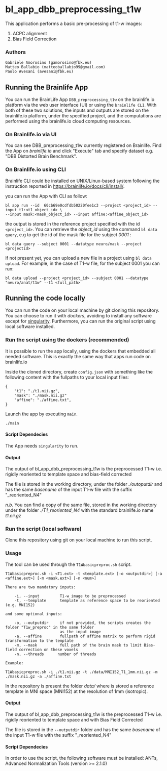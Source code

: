 # bl_app_dbb_preprocessing_t1w

This application performs a basic pre-processing of t1-w images:

1. ACPC alignment
2. Bias Field Correction

### Authors

    Gabriele Amorosino (gamorosino@fbk.eu)
    Matteo Ballabio (matteoballabio99@gmail.com)
    Paolo Avesani (avesani@fbk.eu)

## Running the Brainlife App


You can run the BrainLife App `DBB_preprocessing_t1w` on the brainlife.io platform via the web user interface (UI) or using the `brainlife CLI`.  With both of these two solutions, the inputs and outputs are stored on the brainlife.io platform, under the specified project, and the computations are performed using the brainlife.io cloud computing resources.


### On Brainlife.io via UI

You can see DBB_preprocessing_t1w currently registered on Brainlife. Find the App on _brainlife.io_ and click "Execute" tab and specify dataset e.g. "DBB Distorted Brain Benchmark".

### On Brainlife.io using CLI

Brainlife CLI could be installed on UNIX/Linux-based system following the instruction reported in https://brainlife.io/docs/cli/install/.

you can run the App with CLI as follow:
```
bl app run --id  60cb69e0cdfdb50220fee1c3 --project <project_id> --input t1:<t1_object_id> \
--input mask:<mask_object_id> --input affine:<affine_object_id>
```
the output is stored in the reference project specified with the id ```<project_id>```. You can retrieve the _object_id_ using the command ```bl data query```, e.g to get the id of the mask file for the subject _0001_ :
```
bl data query --subject 0001 --datatype neuro/mask --project <projectid>
```

If not present yet, you can upload a new file in a project using ```bl data upload```. For example, in the case of T1-w file, for the subject 0001 you can run:
```
bl data upload --project <project_id> --subject 0001 --datatype "neuro/anat/t1w" --t1 <full_path>

```
## Running the code locally

You can run the code on your local machine by git cloning this repository. You can choose to run it with _dockers_, avoiding to install any software except for [singularity](https://sylabs.io/). Furthermore, you can run the original script using local software installed.

### Run the script using the dockers (recommended)

It is possible to run the app locally, using the dockers that embedded all needed software. This is exactly the same way that apps run code on brainlife.io

Inside the cloned directory, create `config.json` with something like the following content with the fullpaths to your local input files:
```
{   
    "t1": "./t1.nii.gz",
    "mask": "./mask.nii.gz"
    "affine": "./affine.txt",
}
```

Launch the app by executing `main`.
```
./main
```
#### Script Dependecies

The App needs   `singularity` to run.

#### Output

The output of bl_app_dbb_preprocessing_t1w is the preprocessed T1-w i.e. rigidly reoriented to template space and  bias-field corrected         

The file is stored in the working directory, under the folder _./outoputdir_ and has the same *basename* of the input T1-w file with the suffix "_reoriented_N4"

*n.b.* You can find a copy of the same file, stored in the working directory under the folder _./T1_reoriented_N4_ with the standard brainlife.io name _t1.nii.gz_


### Run the script (local software) 

Clone this repository using git on your local machine to run this script.

### Usage

The tool can be used through the `T1Wbasicpreproc.sh` script.

```
T1Wbasicpreproc.sh -i <T1.ext> -t <template.ext> [-o <outputdir>] [-a <affine.ext>] [-m <mask.ext>] [-n <num>]

There are two mandatory inputs:
    
	-i, --input         T1-w image to be preprocessed    
	-t, --template      template as reference space to be reoriented (e.g. MNI152)
   
and some optional inputs:

	-o, --outputdir     if not provided, the scripts creates the folder "T1w_preproc" in the same folder 
	                    as the input image
	-a, --affine        fullpath of affine matrix to perform rigid transformation to the template
	-m, --mask          full path of the brain mask to limit Bias-field correction on these voxels     
	-n, --threads      number of threads
	
Example:

T1Wbasicpreproc.sh -i ./t1.nii.gz -t ./data/MNI152_T1_1mm.nii.gz -m ./mask.nii.gz -a ./affine.txt

```
In the repository is present the folder _data/_ where is stored a reference template in MNI space (MNI152) at the resolution of 1mm (isotropic).

#### Output

The output of bl_app_dbb_preprocessing_t1w is the preprocessed T1-w i.e. rigidly reoriented to template space and with Bias Field Corrected         

The file is stored in the `--outputdir` folder and has the same *basename* of the input T1-w file with the suffix "_reoriented_N4"

####  Script Dependecies

In order to use the script, the following software must be installed:
ANTs, Advanced Normalization Tools (version >= 2.1.0)
